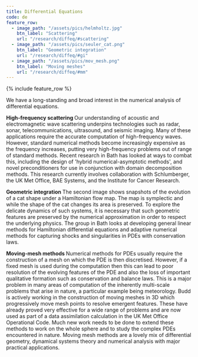 ```yaml
---
title: Differential Equations
code: de
feature_row:
  - image_path: "/assets/pics/helmholtz.jpg" 
    btn_label: "Scattering"
    url: "/research/diffeq/#scattering"
  - image_path: "/assets/pics/seuler_cat.png" 
    btn_label: "Geometric integration"
    url: "/research/diffeq/#gi"
  - image_path: "/assets/pics/mov_mesh.png" 
    btn_label: "Moving meshes"
    url: "/research/diffeq/#mm"
---
```

{% include feature_row %}

<p>We have a long-standing and broad interest in the numerical analysis of differential equations.</p>

<p class="notice--info" id="scattering"><strong>High-frequency scattering </strong> Our understanding of acoustic and electromagnetic wave scattering underpins technologies such as radar, sonar, telecommunications, ultrasound, and seismic imaging. Many of these applications require the accurate computation of high-frequency waves. However, standard numerical methods become increasingly expensive as the frequency increases, putting very high-frequency problems out of range of standard methods. Recent research in Bath has looked at ways to combat this, including the design of 'hybrid numerical-asymptotic methods', and novel preconditioners for use in conjunction with domain decomposition methods. This research currently involves collaboration with Schlumberger, the UK Met Office, BAE Systems, and the Institute for Cancer Research.</p>

<p class="notice--info" id="gi"><strong>Geometric integration </strong>
The second image shows snapshots of the evolution of a cat shape under a Hamiltonian flow map. The map is symplectic and while the shape of the cat changes its area is preserved. To explore the delicate dynamics of such systems, it is necessary that such geometric features are preserved by the numerical approximation in order to respect the underlying physics. The group in Bath looks at developing general linear methods for Hamiltonian differential equations and adaptive numerical methods for capturing shocks and singularities in PDEs with conservation laws.</p>

 <p class="notice--info" id="gi"><strong>Moving-mesh methods </strong> 
Numerical methods for PDEs usually require the construction of a mesh on which the PDE is then discretised. However, if a fixed mesh is used during the computation then this can lead to poor resolution of the evolving features of the PDE and also the loss of important qualitative formation such as conservation and balance laws. This is a major problem in many areas of computation of the inherently multi-scale problems that arise in nature, a particular example being meteorology. Budd is actively working in the construction of moving meshes in 3D which progressively move mesh points to resolve emergent features. These have already proved very effective for a wide range of problems and are now used as part of a data assimilation calculation in the UK Met Office Operational Code. Much new work needs to be done to extend these methods to work on the whole sphere and to study the complex PDEs encountered in nature. Moving mesh methods are a lovely mix of differential geometry, dynamical systems theory and numerical analysis with major practical applications.</p>